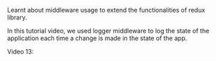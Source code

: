 <p>Learnt about middleware usage to extend the functionalities of redux library.</p>
<p>In this tutorial video, we used logger middleware to log the state of the application each time a change is made in the state of the app.</p>
<p> Video 13: </p>
<a href="https://www.youtube.com/watch?v=rRtM82jBQJo&t=5s"></a>
